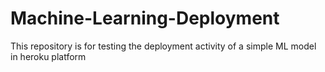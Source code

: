 # Machine-Learning-Deployment
This repository is for testing the deployment activity of a simple ML model in heroku platform
